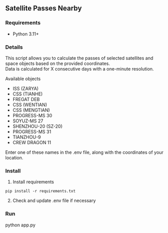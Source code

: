 ## Satellite Passes Nearby

### Requirements
- Python 3.11+

### Details
This script allows you to calculate the passes of selected satellites and space objects based on the provided coordinates.  
Data is calculated for X consecutive days with a one-minute resolution.  

Available objects  
- ISS (ZARYA)  
- CSS (TIANHE)  
- FREGAT DEB  
- CSS (WENTIAN)  
- CSS (MENGTIAN)  
- PROGRESS-MS 30  
- SOYUZ-MS 27  
- SHENZHOU-20 (SZ-20)  
- PROGRESS-MS 31  
- TIANZHOU-9  
- CREW DRAGON 11  

Enter one of these names in the .env file, along with the coordinates of your location.  

### Install
1. Install requirements
```shell
pip install -r requirements.txt
```
2. Check and update .env file if necessary

### Run
python app.py
